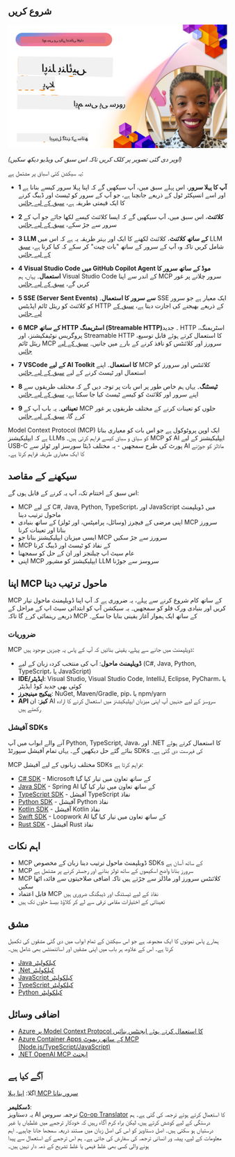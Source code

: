 <!--
CO_OP_TRANSLATOR_METADATA:
{
  "original_hash": "858362ce0118de3fec0f9114bf396101",
  "translation_date": "2025-08-18T14:13:50+00:00",
  "source_file": "03-GettingStarted/README.md",
  "language_code": "ur"
}
-->
## شروع کریں  

[![اپنا پہلا MCP سرور بنائیں](../../../translated_images/04.0ea920069efd979a0b2dad51e72c1df7ead9c57b3305796068a6cee1f0dd6674.ur.png)](https://youtu.be/sNDZO9N4m9Y)

_(اوپر دی گئی تصویر پر کلک کریں تاکہ اس سبق کی ویڈیو دیکھ سکیں)_

یہ سیکشن کئی اسباق پر مشتمل ہے:

- **1 آپ کا پہلا سرور**، اس پہلے سبق میں، آپ سیکھیں گے کہ اپنا پہلا سرور کیسے بنانا ہے اور اسے انسپکٹر ٹول کے ذریعے جانچنا ہے، جو آپ کے سرور کو ٹیسٹ اور ڈیبگ کرنے کا ایک قیمتی طریقہ ہے، [سبق کے لیے جائیں](01-first-server/README.md)

- **2 کلائنٹ**، اس سبق میں، آپ سیکھیں گے کہ ایسا کلائنٹ کیسے لکھا جائے جو آپ کے سرور سے جڑ سکے، [سبق کے لیے جائیں](02-client/README.md)

- **3 LLM کے ساتھ کلائنٹ**، کلائنٹ لکھنے کا ایک اور بہتر طریقہ یہ ہے کہ اس میں LLM شامل کریں تاکہ وہ آپ کے سرور کے ساتھ "بات چیت" کر سکے کہ کیا کرنا ہے، [سبق کے لیے جائیں](03-llm-client/README.md)

- **4 Visual Studio Code میں GitHub Copilot Agent موڈ کے ساتھ سرور کا استعمال**۔ یہاں، ہم Visual Studio Code کے اندر سے اپنا MCP سرور چلانے پر غور کریں گے، [سبق کے لیے جائیں](04-vscode/README.md)

- **5 SSE (Server Sent Events) سے سرور کا استعمال**۔ SSE ایک معیار ہے جو سرور کو کلائنٹ کو ریئل ٹائم اپڈیٹس HTTP کے ذریعے بھیجنے کی اجازت دیتا ہے، [سبق کے لیے جائیں](05-sse-server/README.md)

- **6 MCP کے ساتھ HTTP اسٹریمنگ (Streamable HTTP)**۔ جدید HTTP اسٹریمنگ، پروگریس نوٹیفکیشنز، اور Streamable HTTP کا استعمال کرتے ہوئے قابل توسیع، ریئل ٹائم MCP سرورز اور کلائنٹس کو نافذ کرنے کے بارے میں جانیں۔ [سبق کے لیے جائیں](06-http-streaming/README.md)

- **7 VSCode کے لیے AI Toolkit کا استعمال**۔ اپنے MCP کلائنٹس اور سرورز کو استعمال اور ٹیسٹ کرنے کے لیے [سبق کے لیے جائیں](07-aitk/README.md)

- **8 ٹیسٹنگ**۔ یہاں ہم خاص طور پر اس بات پر توجہ دیں گے کہ مختلف طریقوں سے اپنے سرور اور کلائنٹ کو کیسے ٹیسٹ کیا جا سکتا ہے، [سبق کے لیے جائیں](08-testing/README.md)

- **9 تعیناتی**۔ یہ باب آپ کے MCP حلوں کو تعینات کرنے کے مختلف طریقوں پر غور کرے گا، [سبق کے لیے جائیں](09-deployment/README.md)

Model Context Protocol (MCP) ایک اوپن پروٹوکول ہے جو اس بات کو معیاری بناتا ہے کہ ایپلیکیشنز LLMs کو سیاق و سباق کیسے فراہم کرتی ہیں۔ MCP کو AI ایپلیکیشنز کے لیے USB-C پورٹ کی طرح سمجھیں - یہ مختلف ڈیٹا سورسز اور ٹولز سے AI ماڈلز کو جوڑنے کا ایک معیاری طریقہ فراہم کرتا ہے۔

## سیکھنے کے مقاصد

اس سبق کے اختتام تک، آپ یہ کرنے کے قابل ہوں گے:

- MCP کے لیے C#, Java, Python, TypeScript، اور JavaScript میں ڈویلپمنٹ ماحول ترتیب دینا  
- اپنی مرضی کے فیچرز (وسائل، پرامپٹس، اور ٹولز) کے ساتھ بنیادی MCP سرورز بنانا اور تعینات کرنا  
- ایسی میزبان ایپلیکیشنز بنانا جو MCP سرورز سے جڑ سکیں  
- MCP کے نفاذ کو ٹیسٹ اور ڈیبگ کرنا  
- عام سیٹ اپ چیلنجز اور ان کے حل کو سمجھنا  
- اپنی MCP ایپلیکیشنز کو مشہور LLM سروسز سے جوڑنا  

## اپنا MCP ماحول ترتیب دینا

MCP کے ساتھ کام شروع کرنے سے پہلے، یہ ضروری ہے کہ آپ اپنا ڈویلپمنٹ ماحول تیار کریں اور بنیادی ورک فلو کو سمجھیں۔ یہ سیکشن آپ کو ابتدائی سیٹ اپ کے مراحل کے ذریعے رہنمائی کرے گا تاکہ MCP کے ساتھ ایک ہموار آغاز یقینی بنایا جا سکے۔

### ضروریات

MCP ڈویلپمنٹ میں جانے سے پہلے، یقینی بنائیں کہ آپ کے پاس یہ چیزیں موجود ہیں:

- **ڈویلپمنٹ ماحول**: آپ کی منتخب کردہ زبان کے لیے (C#, Java, Python, TypeScript، یا JavaScript)  
- **IDE/ایڈیٹر**: Visual Studio, Visual Studio Code, IntelliJ, Eclipse, PyCharm، یا کوئی بھی جدید کوڈ ایڈیٹر  
- **پیکیج مینیجرز**: NuGet, Maven/Gradle, pip، یا npm/yarn  
- **API کیز**: ان AI سروسز کے لیے جنہیں آپ اپنی میزبان ایپلیکیشنز میں استعمال کرنے کا ارادہ رکھتے ہیں  

### آفیشل SDKs

آنے والے ابواب میں آپ Python, TypeScript, Java، اور .NET کا استعمال کرتے ہوئے بنائے گئے حل دیکھیں گے۔ یہاں تمام آفیشل سپورٹڈ SDKs کی فہرست دی گئی ہے۔

MCP مختلف زبانوں کے لیے آفیشل SDKs فراہم کرتا ہے:
- [C# SDK](https://github.com/modelcontextprotocol/csharp-sdk) - Microsoft کے ساتھ تعاون میں تیار کیا گیا  
- [Java SDK](https://github.com/modelcontextprotocol/java-sdk) - Spring AI کے ساتھ تعاون میں تیار کیا گیا  
- [TypeScript SDK](https://github.com/modelcontextprotocol/typescript-sdk) - آفیشل TypeScript نفاذ  
- [Python SDK](https://github.com/modelcontextprotocol/python-sdk) - آفیشل Python نفاذ  
- [Kotlin SDK](https://github.com/modelcontextprotocol/kotlin-sdk) - آفیشل Kotlin نفاذ  
- [Swift SDK](https://github.com/modelcontextprotocol/swift-sdk) - Loopwork AI کے ساتھ تعاون میں تیار کیا گیا  
- [Rust SDK](https://github.com/modelcontextprotocol/rust-sdk) - آفیشل Rust نفاذ  

## اہم نکات

- MCP ڈویلپمنٹ ماحول ترتیب دینا زبان کے مخصوص SDKs کے ساتھ آسان ہے  
- MCP سرورز بنانا واضح اسکیموں کے ساتھ ٹولز بنانے اور رجسٹر کرنے پر مشتمل ہے  
- MCP کلائنٹس سرورز اور ماڈلز سے جڑتے ہیں تاکہ اضافی صلاحیتوں سے فائدہ اٹھا سکیں  
- قابل اعتماد MCP نفاذ کے لیے ٹیسٹنگ اور ڈیبگنگ ضروری ہیں  
- تعیناتی کے اختیارات مقامی ترقی سے لے کر کلاؤڈ بیسڈ حلوں تک ہیں  

## مشق

ہمارے پاس نمونوں کا ایک مجموعہ ہے جو اس سیکشن کے تمام ابواب میں دی گئی مشقوں کی تکمیل کرتا ہے۔ اس کے علاوہ، ہر باب میں اپنی مشقیں اور اسائنمنٹس بھی شامل ہیں۔

- [Java کیلکولیٹر](./samples/java/calculator/README.md)  
- [.Net کیلکولیٹر](../../../03-GettingStarted/samples/csharp)  
- [JavaScript کیلکولیٹر](./samples/javascript/README.md)  
- [TypeScript کیلکولیٹر](./samples/typescript/README.md)  
- [Python کیلکولیٹر](../../../03-GettingStarted/samples/python)  

## اضافی وسائل

- [Azure پر Model Context Protocol کا استعمال کرتے ہوئے ایجنٹس بنائیں](https://learn.microsoft.com/azure/developer/ai/intro-agents-mcp)  
- [Azure Container Apps کے ساتھ ریموٹ MCP (Node.js/TypeScript/JavaScript)](https://learn.microsoft.com/samples/azure-samples/mcp-container-ts/mcp-container-ts/)  
- [.NET OpenAI MCP ایجنٹ](https://learn.microsoft.com/samples/azure-samples/openai-mcp-agent-dotnet/openai-mcp-agent-dotnet/)  

## آگے کیا ہے

اگلا: [اپنا پہلا MCP سرور بنانا](01-first-server/README.md)  

**ڈسکلیمر**:  
یہ دستاویز AI ترجمہ سروس [Co-op Translator](https://github.com/Azure/co-op-translator) کا استعمال کرتے ہوئے ترجمہ کی گئی ہے۔ ہم درستگی کے لیے کوشش کرتے ہیں، لیکن براہ کرم آگاہ رہیں کہ خودکار ترجمے میں غلطیاں یا غیر درستیاں ہو سکتی ہیں۔ اصل دستاویز کو اس کی اصل زبان میں مستند ذریعہ سمجھا جانا چاہیے۔ اہم معلومات کے لیے، پیشہ ور انسانی ترجمہ کی سفارش کی جاتی ہے۔ ہم اس ترجمے کے استعمال سے پیدا ہونے والی کسی بھی غلط فہمی یا غلط تشریح کے ذمہ دار نہیں ہیں۔